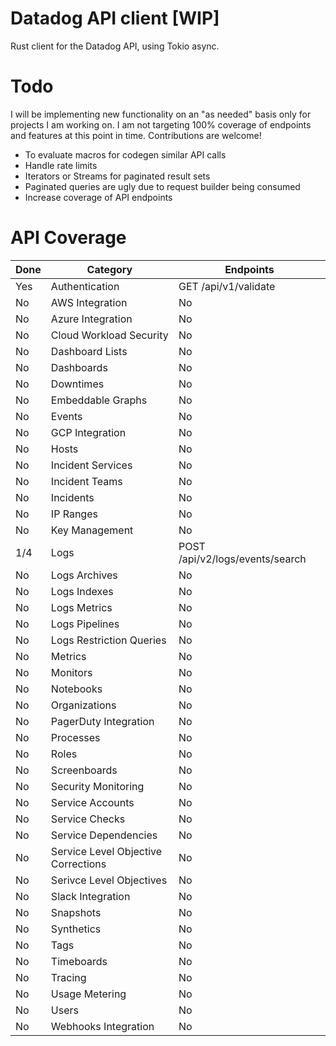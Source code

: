 # Datadog API client [WIP]

Rust client for the Datadog API, using Tokio async.

# Todo

I will be implementing new functionality on an "as needed" basis only for projects I am working on.  I am not targeting 100% coverage of endpoints and features at this point in time.  Contributions are welcome!

* To evaluate macros for codegen similar API calls
* Handle rate limits
* Iterators or Streams for paginated result sets
* Paginated queries are ugly due to request builder being consumed
* Increase coverage of API endpoints

# API Coverage

| Done | Category                            | Endpoints   |
| ---- | ----------------------------------- | ----------- |
| Yes  | Authentication                      | GET /api/v1/validate |
| No   | AWS Integration                     | No          |
| No   | Azure Integration                   | No          |
| No   | Cloud Workload Security             | No          |
| No   | Dashboard Lists                     | No          |
| No   | Dashboards                          | No          |
| No   | Downtimes                           | No          |
| No   | Embeddable Graphs                   | No          |
| No   | Events                              | No          |
| No   | GCP Integration                     | No          |
| No   | Hosts                               | No          |
| No   | Incident Services                   | No          |
| No   | Incident Teams                      | No          |
| No   | Incidents                           | No          |
| No   | IP Ranges                           | No          |
| No   | Key Management                      | No          |
| 1/4  | Logs                                | POST /api/v2/logs/events/search |
| No   | Logs Archives                       | No          |
| No   | Logs Indexes                        | No          |
| No   | Logs Metrics                        | No          |
| No   | Logs Pipelines                      | No          |
| No   | Logs Restriction Queries            | No          |
| No   | Metrics                             | No          |
| No   | Monitors                            | No          |
| No   | Notebooks                           | No          |
| No   | Organizations                       | No          |
| No   | PagerDuty Integration               | No          |
| No   | Processes                           | No          |
| No   | Roles                               | No          |
| No   | Screenboards                        | No          |
| No   | Security Monitoring                 | No          |
| No   | Service Accounts                    | No          |
| No   | Service Checks                      | No          |
| No   | Service Dependencies                | No          |
| No   | Service Level Objective Corrections | No          |
| No   | Serivce Level Objectives            | No          |
| No   | Slack Integration                   | No          |
| No   | Snapshots                           | No          |
| No   | Synthetics                          | No          |
| No   | Tags                                | No          |
| No   | Timeboards                          | No          |
| No   | Tracing                             | No          |
| No   | Usage Metering                      | No          |
| No   | Users                               | No          |
| No   | Webhooks Integration                | No          |

